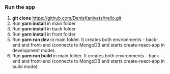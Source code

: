 ### Run the app
1. **git clone** https://github.com/DenisKanivets/trello.git
2. Run **yarn install** in main folder
3. Run **yarn install** in back folder
4. Run **yarn install** in front folder
5. Run **yarn run dev** in main folder. It creates both environments - back-end and front-end (connects to MongoDB and starts create-react-app in development mode).
6. Run **yarn run build** in main folder. It creates both environments - back-end and front-end (connects to MongoDB and starts create-react-app in build mode).